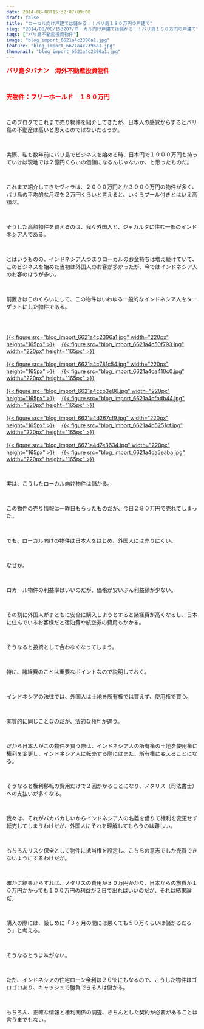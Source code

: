 ```yaml
---
date: 2014-08-08T15:32:07+09:00
draft: false
title: "ローカル向け戸建ては儲かる！！バリ島１８０万円の戸建て"
slug: "2014/08/08/153207/ローカル向け戸建ては儲かる！！バリ島１８０万円の戸建て"
tags: ["バリ島不動産投資物件"]
image: "blog_import_6621a4c2396a1.jpg"
feature: "blog_import_6621a4c2396a1.jpg"
thumbnail: "blog_import_6621a4c2396a1.jpg"
---
```

<p><strong><font color="#ff0000" size="3">バリ島タバナン　海外不動産投資物件</font></strong></p><br/><p><strong><font color="#ff0000" size="3">売物件：フリーホールド　１８０万円</font></strong></p><br/><p>このブログでこれまで売り物件を紹介してきたが、日本人の感覚からするとバリ島の不動産は高いと思えるのではないだろうか。</p><br/><p>実際、私も数年前にバリ島でビジネスを始める時、日本円で１０００万円も持っていけば現地では２億円くらいの価値になるんじゃないか、と思ったものだ。</p><br/><p>これまで紹介してきたヴィラは、２０００万円とか３０００万円の物件が多く、バリ島の平均的な月収を２万円くらいと考えると、いくらプール付きとはいえ高額だ。</p><br/><p>そうした高額物件を買えるのは、我々外国人と、ジャカルタに住む一部のインドネシア人である。</p><br/><p>とはいうものの、インドネシア人つまりローカルのお金持ちは増え続けていて、このビジネスを始めた当初は外国人のお客が多かったが、今ではインドネシア人のお客のほうが多い。</p><br/><p>前置きはこのくらいにして、この物件はいわゆる一般的なインドネシア人をターゲットにした物件である。</p><br/><p><br/><a href="blog_import_6621a4c372fd9.jpg">{{< figure src="blog_import_6621a4c2396a1.jpg" width="220px" height="165px" >}}</a> 　<a href="blog_import_6621a4c64e43b.jpg">{{< figure src="blog_import_6621a4c50f793.jpg" width="220px" height="165px" >}}</a> <br/><br/><a href="blog_import_6621a4c8c6e32.jpg">{{< figure src="blog_import_6621a4c781c54.jpg" width="220px" height="165px" >}}</a> 　<a href="blog_import_6621a4cb7c2a1.jpg">{{< figure src="blog_import_6621a4ca410c0.jpg" width="220px" height="165px" >}}</a> <br/><br/><a href="blog_import_6621a4cdf1250.jpg">{{< figure src="blog_import_6621a4ccb3e86.jpg" width="220px" height="165px" >}}</a> 　<a href="blog_import_6621a4d127af6.jpg">{{< figure src="blog_import_6621a4cfbdb44.jpg" width="220px" height="165px" >}}</a> <br/><br/><a href="blog_import_6621a4d3ace60.jpg">{{< figure src="blog_import_6621a4d267cf9.jpg" width="220px" height="165px" >}}</a> 　<a href="blog_import_6621a4d65ad8f.jpg">{{< figure src="blog_import_6621a4d5251cf.jpg" width="220px" height="165px" >}}</a> <br/><br/><a href="blog_import_6621a4d92ae2b.jpg">{{< figure src="blog_import_6621a4d7e3634.jpg" width="220px" height="165px" >}}</a> 　<a href="blog_import_6621a4dba6b4a.jpg">{{< figure src="blog_import_6621a4da5eaba.jpg" width="220px" height="165px" >}}</a> <br/></p><br/><p>実は、こうしたローカル向け物件は儲かる。</p><br/><p>この物件の売り情報は一昨日もらったものだが、今日２８０万円で売れてしまった。</p><br/><p>でも、ローカル向けの物件は日本人をはじめ、外国人には売りにくい。</p><br/><p>なぜか。</p><br/><p>ロカール物件の利益率はいいのだが、価格が安いぶん利益額が少ない。</p><br/><p>その割に外国人がまともに安全に購入しようとすると諸経費が高くなるし、日本に住んでいるお客様だと宿泊費や航空券の費用もかかる。</p><br/><p>そうなると投資として合わなくなってしまう。</p><br/><p>特に、諸経費のことは重要なポイントなので説明しておく。</p><br/><p>インドネシアの法律では、外国人は土地を所有権では買えず、使用権で買う。</p><br/><p>実質的に同じことなのだが、法的な権利が違う。</p><br/><p>だから日本人がこの物件を買う際は、インドネシア人の所有権の土地を使用権に権利を変更し、インドネシア人に転売する際にはまた、所有権に変えることになる。</p><br/><p>そうなると権利移転の費用だけで２回かかることになり、ノタリス（司法書士）への支払いが多くなる。</p><br/><p>我々は、それがバカバカしいからインドネシア人の名義を借りて権利を変更せず転売してしまうわけだが、外国人にそれを理解してもらうのは難しい。</p><br/><p>もちろんリスク保全として物件に抵当権を設定し、こちらの意志でしか売買できないようにするわけだが。</p><br/><p>確かに結果からすれば、ノタリスの費用が３０万円かかり、日本からの旅費が１０万円かかっても１００万円の利益が２日で出ればいいのだが、それは結果論だ。</p><br/><p>購入の際には、厳しめに「３ヶ月の間には悪くても５０万くらいは儲かるだろう」と考える。</p><br/><p>そうなるとうま味がない。</p><br/><p>ただ、インドネシアの住宅ローン金利は２０％にもなるので、こうした物件はゴロゴロあり、キャッシュで勝負できる人は儲かる。</p><br/><p>もちろん、正確な情報と権利関係の調査、きちんとした契約が必要があることは言うまでもない。</p><br/>

